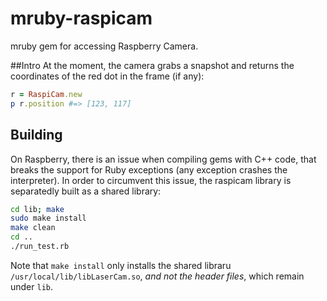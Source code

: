 # mruby-raspicam
mruby gem for accessing Raspberry Camera.

##Intro
At the moment, the camera grabs a snapshot and returns the coordinates of the red dot in the frame (if any):

```ruby
r = RaspiCam.new
p r.position #=> [123, 117]
```

## Building
On Raspberry, there is an issue when compiling gems with C++ code, that breaks the support for Ruby exceptions (any exception crashes the interpreter).
In order to circumvent this issue, the raspicam library is separatedly built as a shared library:

```sh
cd lib; make
sudo make install
make clean
cd ..
./run_test.rb
```

Note that `make install` only installs the shared libraru `/usr/local/lib/libLaserCam.so`, _and not the header files_, which remain under `lib`.